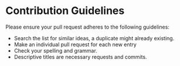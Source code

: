 # Contribution Guidelines

Please ensure your pull request adheres to the following guidelines:

- Search the list for similar ideas, a duplicate might already existing.
- Make an individual pull request for each new entry
- Check your spelling and grammar.
- Descriptive titles are necessary requests and commits. 

